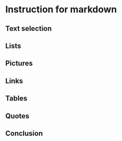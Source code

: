 # Instruction for markdown

## Text selection

## Lists

## Pictures

## Links

## Tables

## Quotes

## Conclusion